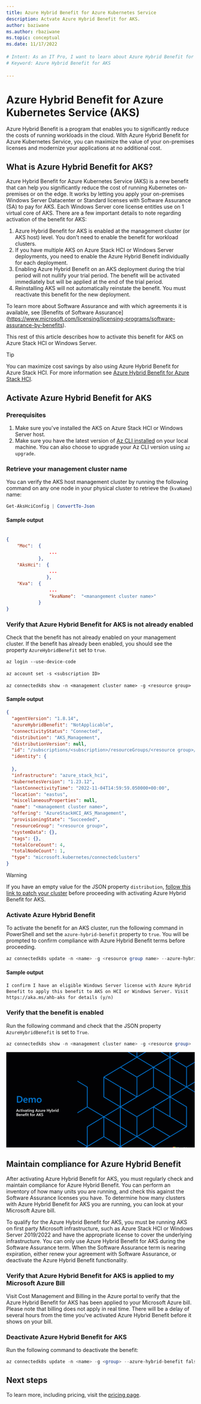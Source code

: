```yaml
---
title: Azure Hybrid Benefit for Azure Kubernetes Service
description: Actvate Azure Hybrid Benefit for AKS.
author: baziwane
ms.author: rbaziwane
ms.topic: conceptual
ms.date: 11/17/2022

# Intent: As an IT Pro, I want to learn about Azure Hybrid Benefit for AKS.   
# Keyword: Azure Hybrid Benefit for AKS

---
```


# Azure Hybrid Benefit for Azure Kubernetes Service (AKS)

Azure Hybrid Benefit is a program that enables you to significantly reduce the costs of running workloads in the cloud. With Azure Hybrid Benefit for Azure Kubernetes Service, you can maximize the value of your on-premises licenses and modernize your applications at no additional cost.

## What is Azure Hybrid Benefit for AKS?

Azure Hybrid Benefit for Azure Kubernetes Service (AKS) is a new benefit that can help you significantly reduce the cost of running Kubernetes on-premises or on the edge. It works by letting you apply your on-premises Windows Server Datacenter or Standard licenses with Software Assurance (SA) to pay for AKS. Each Windows Server core license entitles use on 1 virtual core of AKS. There are a few important details to note regarding activation of the benefit for AKS:

1. Azure Hybrid Benefit for AKS is enabled at the management cluster (or AKS host) level. You don't need to enable the benefit for workload clusters.
2. If you have multiple AKS on Azure Stack HCI or Windows Server deployments, you need to enable the Azure Hybrid Benefit individually for each deployment.
3. Enabling Azure Hybrid Benefit on an AKS deployment during the trial period will not nullify your trial period. The benefit will be activated immediately but will be applied at the end of the trial period.
4. Reinstalling AKS will not automatically reinstate the benefit. You must reactivate this benefit for the new deployment.

To learn more about Software Assurance and with which agreements it is available, see [Benefits of Software Assurance] (https://www.microsoft.com/licensing/licensing-programs/software-assurance-by-benefits).

This rest of this article describes how to activate this benefit for AKS on Azure Stack HCI or Windows Server. 

> [!TIP] 
> You can maximize cost savings by also using Azure Hybrid Benefit for Azure Stack HCI. For more information see [Azure Hybrid Benefit for Azure Stack HCI](/azure-stack/hci/concepts/azure-hybrid-benefit.md). 

## Activate Azure Hybrid Benefit for AKS

### Prerequisites

1. Make sure you've installed the AKS on Azure Stack HCI or Windows Server host. 
2. Make sure you have the latest version of [Az CLI installed](/cli/azure/install-azure-cli) on your local machine. You can also choose to upgrade your Az CLI version using `az upgrade`.

### Retrieve your management cluster name

You can verify the AKS host management cluster by running the following command on any one node in your physical cluster to retrieve the (`kvaName`) name:

```PowerShell
Get-AksHciConfig | ConvertTo-Json
```

#### Sample output

```json

{
    "Moc":  {
                ...
            },
    "AksHci":  {
                ...    
               },
    "Kva":  {
                ...
                "kvaName":  "<manangement cluster name>"
            }
}

```

### Verify that Azure Hybrid Benefit for AKS is not already enabled

Check that the benefit has not already enabled on your management cluster. If the benefit has already been enabled, you should see the property `AzureHybridBenefit` set to `true`.

```shell
az login --use-device-code

az account set -s <subscription ID>

az connectedk8s show -n <management cluster name> -g <resource group> 
```

#### Sample output

```json
{
  "agentVersion": "1.8.14",
  "azureHybridBenefit": "NotApplicable",
  "connectivityStatus": "Connected",
  "distribution": "AKS_Management",
  "distributionVersion": null,
  "id": "/subscriptions/<subscription>/resourceGroups/<resource group>/providers/Microsoft.Kubernetes/connectedClusters/<cluster name>",
  "identity": {

  },
  "infrastructure": "azure_stack_hci",
  "kubernetesVersion": "1.23.12",
  "lastConnectivityTime": "2022-11-04T14:59:59.050000+00:00",
  "location": "eastus",
  "miscellaneousProperties": null,
  "name": "<management cluster name>",
  "offering": "AzureStackHCI_AKS_Management",
  "provisioningState": "Succeeded",
  "resourceGroup": "<resource group>",
  "systemData": {},
  "tags": {},
  "totalCoreCount": 4,
  "totalNodeCount": 1,
  "type": "microsoft.kubernetes/connectedclusters"
}
```

> [!WARNING] 
> If you have an empty value for the JSON property `distribution`, [follow this link to patch your cluster](https://github.com/Azure/aks-hybrid/issues/270) before proceeding with activating Azure Hybrid Benefit for AKS.

### Activate Azure Hybrid Benefit

To activate the benefit for an AKS cluster, run the following command in PowerShell and set the `azure-hybrid-benefit` property to `true`. You will be prompted to confirm compliance with Azure Hybrid Benefit terms before proceeding. 

```powershell
az connectedk8s update -n <name> -g <resource group name> --azure-hybrid-benefit true 
```

#### Sample output

```shell
I confirm I have an eligible Windows Server license with Azure Hybrid Benefit to apply this benefit to AKS on HCI or Windows Server. Visit https://aka.ms/ahb-aks for details (y/n)
```

### Verify that the benefit is enabled

Run the following command and check that the JSON property `AzureHybridBenefit` is set to  `True`.

```powershell
az connectedk8s show -n <management cluster name> -g <resource group> 
```

![Screenshot of activating Azure Hybrid Benefit for AKS.](media/concepts/aks-azurehybridbenefit.gif)

## Maintain compliance for Azure Hybrid Benefit

After activating Azure Hybrid Benefit for AKS, you must regularly check and maintain compliance for Azure Hybrid Benefit. You can perform an inventory of how many units you are running, and check this against the Software Assurance licenses you have. To determine how many clusters with Azure Hybrid Benefit for AKS you are running, you can look at your Microsoft Azure bill. 

To qualify for the Azure Hybrid Benefit for AKS, you must be running AKS on first party Microsoft infrastructure, such as Azure Stack HCI or Windows Server 2019/2022 and have the appropriate license to cover the underlying infrastructure. You can only use Azure Hybrid Benefit for AKS during the Software Assurance term. When the Software Assurance term is nearing expiration, either renew your agreement with Software Assurance, or deactivate the Azure Hybrid Benefit functionality.

### Verify that Azure Hybrid Benefit for AKS is applied to my Microsoft Azure Bill

Visit Cost Management and Billing in the Azure portal to verify that the Azure Hybrid Benefit for AKS has been applied to your Microsoft Azure bill. Please note that billing does not apply in real time. There will be a delay of several hours from the time you've activated Azure Hybrid Benefit before it shows on your bill.

### Deactivate Azure Hybrid Benefit for AKS

Run the following command to deactivate the benefit:

```powershell
az connectedk8s update -n <name> -g <group> --azure-hybrid-benefit false 
```

## Next steps

To learn more, including pricing, visit the [pricing page](pricing.md).
